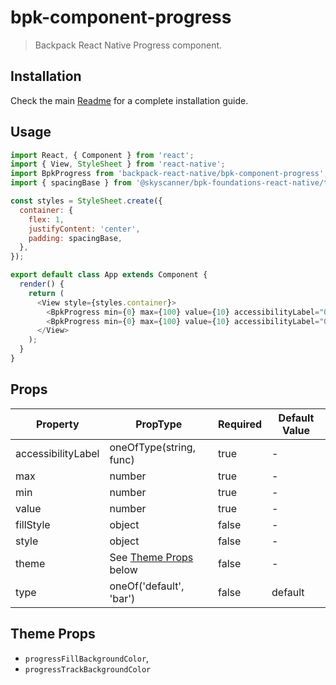 # bpk-component-progress

> Backpack React Native Progress component.

## Installation

Check the main [Readme](https://github.com/skyscanner/backpack-react-native#usage) for a complete installation guide.

## Usage

```js
import React, { Component } from 'react';
import { View, StyleSheet } from 'react-native';
import BpkProgress from 'backpack-react-native/bpk-component-progress';
import { spacingBase } from '@skyscanner/bpk-foundations-react-native/tokens/base.react.native';

const styles = StyleSheet.create({
  container: {
    flex: 1,
    justifyContent: 'center',
    padding: spacingBase,
  },
});

export default class App extends Component {
  render() {
    return (
      <View style={styles.container}>
        <BpkProgress min={0} max={100} value={10} accessibilityLabel="0 of 100" />
        <BpkProgress min={0} max={100} value={10} accessibilityLabel="0 of 100" type="Bar" />
      </View>
    );
  }
}
```

## Props

| Property           | PropType                              | Required | Default Value |
| ------------------ | ------------------------------------- | -------- | ------------- |
| accessibilityLabel | oneOfType(string, func)               | true     | -             |
| max                | number                                | true     | -             |
| min                | number                                | true     | -             |
| value              | number                                | true     | -             |
| fillStyle          | object                                | false    | -             |
| style              | object                                | false    | -             |
| theme              | See [Theme Props](#theme-props) below | false    | -             |
| type               | oneOf('default', 'bar')               | false    | default       |


## Theme Props

* `progressFillBackgroundColor`,
* `progressTrackBackgroundColor`
